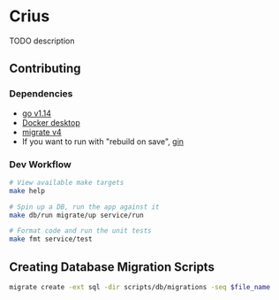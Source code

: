 # Crius
TODO description

## Contributing

### Dependencies

* [go v1.14](https://golang.org/dl/)
* [Docker desktop](https://docs.docker.com/desktop/)
* [migrate v4](https://github.com/golang-migrate/migrate/tree/master/cmd/migrate)
* If you want to run with "rebuild on save", [gin](https://github.com/codegangsta/gin)

### Dev Workflow

```bash
# View available make targets
make help

# Spin up a DB, run the app against it
make db/run migrate/up service/run

# Format code and run the unit tests
make fmt service/test
```

## Creating Database Migration Scripts

```bash
migrate create -ext sql -dir scripts/db/migrations -seq $file_name
```
